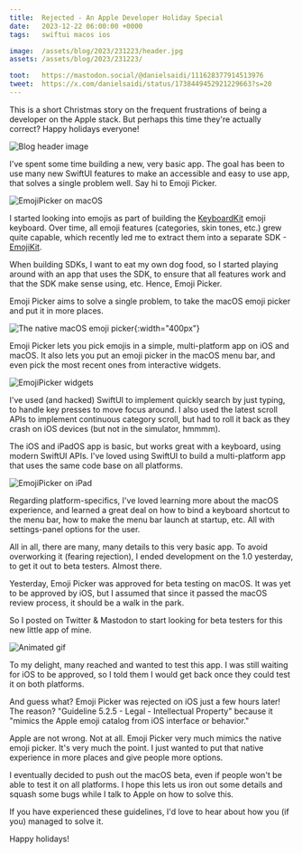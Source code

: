 ```yaml
---
title:  Rejected - An Apple Developer Holiday Special
date:   2023-12-22 06:00:00 +0000
tags:   swiftui macos ios

image:  /assets/blog/2023/231223/header.jpg
assets: /assets/blog/2023/231223/

toot:   https://mastodon.social/@danielsaidi/111628377914513976
tweet:  https://x.com/danielsaidi/status/1738449452921229663?s=20
---
```


This is a short Christmas story on the frequent frustrations of being a developer on the Apple stack. But perhaps this time they're actually correct? Happy holidays everyone!

![Blog header image]({{page.assets}}header.jpg)

I've spent some time building a new, very basic app. The goal has been to use many new SwiftUI features to make an accessible and easy to use app, that solves a single problem well. Say hi to Emoji Picker.

![EmojiPicker on macOS]({{page.assets}}emojipicker-macos.jpg)

I started looking into emojis as part of building the [KeyboardKit](https://keyboardkit.com) emoji keyboard. Over time, all emoji features (categories, skin tones, etc.) grew quite capable, which recently led me to extract them into a separate SDK - [EmojiKit](https://kankoda.com/emojikit).

When building SDKs, I want to eat my own dog food, so I started playing around with an app that uses the SDK, to ensure that all features work and that the SDK make sense using, etc. Hence, Emoji Picker.

Emoji Picker aims to solve a single problem, to take the macOS emoji picker and put it in more places. 

![The native macOS emoji picker]({{page.assets}}emojipicker-native.jpg){:width="400px"}

Emoji Picker lets you pick emojis in a simple, multi-platform app on iOS and macOS. It also lets you put an emoji picker in the macOS menu bar, and even pick the most recent ones from interactive widgets.

![EmojiPicker widgets]({{page.assets}}emojipicker-widgets.jpg)

I've used (and hacked) SwiftUI to implement quickly search by just typing, to handle key presses to move focus around. I also used the latest scroll APIs to implement continuous category scroll, but had to roll it back as they crash on iOS devices (but not in the simulator, hmmmm).

The iOS and iPadOS app is basic, but works great with a keyboard, using modern SwiftUI APIs. I've loved using SwiftUI to build a multi-platform app that uses the same code base on all platforms.

![EmojiPicker on iPad]({{page.assets}}emojipicker-ios.jpg)

Regarding platform-specifics, I've loved learning more about the macOS experience, and learned a great deal on how to bind a keyboard shortcut to the menu bar, how to make the menu bar launch at startup, etc. All with settings-panel options for the user.

All in all, there are many, many details to this very basic app. To avoid overworking it (fearing rejection), I ended development on the 1.0 yesterday, to get it out to beta testers. Almost there.

Yesterday, Emoji Picker was approved for beta testing on macOS. It was yet to be approved by iOS, but I assumed that since it passed the macOS review process, it should be a walk in the park. 

So I posted on Twitter & Mastodon to start looking for beta testers for this new little app of mine.

![Animated gif](https://media.tenor.com/TZiOh8PEPAwAAAAN/i-was-too-naive-and-innocent-gautam-gulati.png)

To my delight, many reached and wanted to test this app. I was still waiting for iOS to be approved, so I told them I would get back once they could test it on both platforms.

And guess what? Emoji Picker was rejected on iOS just a few hours later! The reason? "Guideline 5.2.5 - Legal - Intellectual Property" because it "mimics the Apple emoji catalog from iOS interface or behavior."

Apple are not wrong. Not at all. Emoji Picker very much mimics the native emoji picker. It's very much the point. I just wanted to put that native experience in more places and give people more options.

I eventually decided to push out the macOS beta, even if people won't be able to test it on all platforms. I hope this lets us iron out some details and squash some bugs while I talk to Apple on how to solve this.

If you have experienced these guidelines, I'd love to hear about how you (if you) managed to solve it. 

Happy holidays!